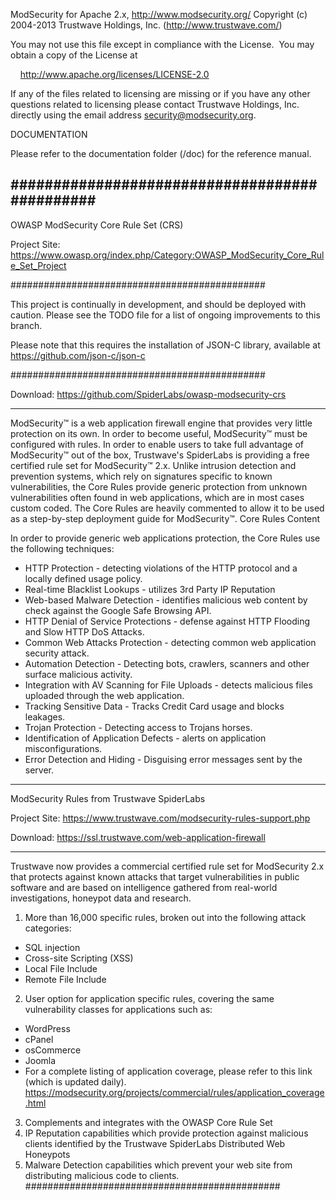 ModSecurity for Apache 2.x, http://www.modsecurity.org/
Copyright (c) 2004-2013 Trustwave Holdings, Inc. (http://www.trustwave.com/)

You may not use this file except in compliance with
the License.  You may obtain a copy of the License at

    http://www.apache.org/licenses/LICENSE-2.0

If any of the files related to licensing are missing or if you have any
other questions related to licensing please contact Trustwave Holdings, Inc.
directly using the email address security@modsecurity.org.


DOCUMENTATION

Please refer to the documentation folder (/doc) for
the reference manual.


##############################################
----------------------------------
OWASP ModSecurity Core Rule Set (CRS)


Project Site:
https://www.owasp.org/index.php/Category:OWASP_ModSecurity_Core_Rule_Set_Project




##############################################

This project is continually in development, and should be deployed with caution.
Please see the TODO file for a list of ongoing improvements to this branch.

Please note that this requires the installation of JSON-C library,
available at https://github.com/json-c/json-c

##############################################




Download:
https://github.com/SpiderLabs/owasp-modsecurity-crs

----------------------------------

ModSecurity™ is a web application firewall engine that provides very
little protection on its own. In order to become useful, ModSecurity™ must
be configured with rules. In order to enable users to take full advantage
of ModSecurity™ out of the box, Trustwave's SpiderLabs is providing a free
certified rule set for ModSecurity™ 2.x. Unlike intrusion detection and
prevention systems, which rely on signatures specific to known
vulnerabilities, the Core Rules provide generic protection from unknown
vulnerabilities often found in web applications, which are in most cases
custom coded. The Core Rules are heavily commented to allow it to be used
as a step-by-step deployment guide for ModSecurity™.
Core Rules Content

In order to provide generic web applications protection, the Core Rules
use the following techniques:

* HTTP Protection - detecting violations of the HTTP protocol and a
locally defined usage policy.
* Real-time Blacklist Lookups - utilizes 3rd Party IP Reputation
* Web-based Malware Detection - identifies malicious web content by check
against the Google Safe Browsing API.
* HTTP Denial of Service Protections - defense against HTTP Flooding and
Slow HTTP DoS Attacks.
* Common Web Attacks Protection - detecting common web application
security attack.
* Automation Detection - Detecting bots, crawlers, scanners and other
surface malicious activity.
* Integration with AV Scanning for File Uploads - detects malicious files
uploaded through the web application.
* Tracking Sensitive Data - Tracks Credit Card usage and blocks leakages.
* Trojan Protection - Detecting access to Trojans horses.
* Identification of Application Defects - alerts on application
misconfigurations.
* Error Detection and Hiding - Disguising error messages sent by the
server.


----------------------------------
ModSecurity Rules from Trustwave SpiderLabs

Project Site:
https://www.trustwave.com/modsecurity-rules-support.php

Download:
https://ssl.trustwave.com/web-application-firewall

----------------------------------



Trustwave now provides a commercial certified rule set for ModSecurity 2.x
that protects against known attacks that target vulnerabilities in public
software and are based on intelligence gathered from real-world
investigations, honeypot data and research.

1. More than 16,000 specific rules, broken out into the following attack
categories:
 * SQL injection
 * Cross-site Scripting (XSS)
 * Local File Include
 * Remote File Include

2. User option for application specific rules, covering the same
vulnerability classes for applications such as:
 * WordPress
 * cPanel
 * osCommerce
 * Joomla
 * For a complete listing of application coverage, please refer to this
link (which is updated daily).
https://modsecurity.org/projects/commercial/rules/application_coverage.html

3. Complements and integrates with the OWASP Core Rule Set
4. IP Reputation capabilities which provide protection against malicious
clients identified by the Trustwave SpiderLabs Distributed Web Honeypots
5. Malware Detection capabilities which prevent your web site from
distributing malicious code to clients.
##############################################

